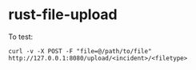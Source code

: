 # rust-file-upload

To test:
```
curl -v -X POST -F "file=@/path/to/file" http://127.0.0.1:8080/upload/<incident>/<filetype>
```
